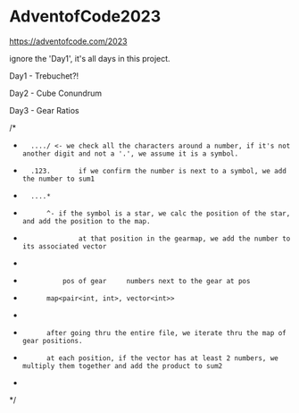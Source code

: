 # AdventofCode2023
https://adventofcode.com/2023

ignore the 'Day1', it's all days in this project.


Day1 - Trebuchet?!

Day2 - Cube Conundrum

Day3 - Gear Ratios

/*
*		..../ <- we check all the characters around a number, if it's not another digit and not a '.', we assume it is a symbol.
*		.123.		if we confirm the number is next to a symbol, we add the number to sum1
*		....* 
*			^- if the symbol is a star, we calc the position of the star, and add the position to the map.
*					at that position in the gearmap, we add the number to its associated vector
* 
*				pos of gear		numbers next to the gear at pos
*			map<pair<int, int>, vector<int>>
*			
*			after going thru the entire file, we iterate thru the map of gear positions.
*			at each position, if the vector has at least 2 numbers, we multiply them together and add the product to sum2
*		
*/